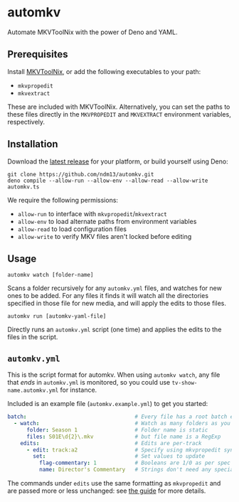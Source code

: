 # automkv
Automate MKVToolNix with the power of Deno and YAML.

## Prerequisites
Install [MKVToolNix](https://mkvtoolnix.download/downloads.html), or add the
following executables to your path:
- `mkvpropedit`
- `mkvextract`

These are included with MKVToolNix.  Alternatively, you can set the paths to
these files directly in the `MKVPROPEDIT` and `MKVEXTRACT` environment
variables, respectively.

## Installation
Download the [latest release](https://github.com/ndm13/automkv/releases) for
your platform, or build yourself using Deno:
```shell
git clone https://github.com/ndm13/automkv.git
deno compile --allow-run --allow-env --allow-read --allow-write automkv.ts
```
We require the following permissions:
- `allow-run` to interface with `mkvpropedit`/`mkvextract`
- `allow-env` to load alternate paths from environment variables
- `allow-read` to load configuration files
- `allow-write` to verify MKV files aren't locked before editing

## Usage
```shell
automkv watch [folder-name]
```
Scans a folder recursively for any `automkv.yml` files, and watches for new
ones to be added.  For any files it finds it will watch all the directories
specified in those file for new media, and will apply the edits to those files.

```shell
automkv run [automkv-yaml-file]
```
Directly runs an `automkv.yml` script (one time) and applies the edits to the
files in the script.

## `automkv.yml`
This is the script format for automkv.  When using `automkv watch`, any file
that *ends* in `automkv.yml` is monitored, so you could use `tv-show-name.automkv.yml`
for instance.

Included is an example file (`automkv.example.yml`) to get you started:
```yml
batch:                                  # Every file has a root batch element
  - watch:                              # Watch as many folders as you want
      folder: Season 1                  # Folder name is static
      files: S01E\d{2}\.mkv             # but file name is a RegExp
    edits:                              # Edits are per-track
      - edit: track:a2                  # Specify using mkvpropedit syntax
        set:                            # Set values to update
          flag-commentary: 1            # Booleans are 1/0 as per spec
          name: Director's Commentary   # Strings don't need any special formatting
```
The commands under `edits` use the same formatting as `mkvpropedit` and are
passed more or less unchanged: see [the guide](https://mkvtoolnix.download/doc/mkvpropedit.html)
for more details.